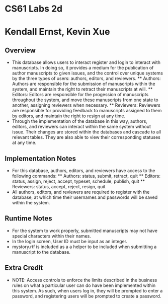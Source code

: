 # CS61 Labs 2d
# Kendall Ernst, Kevin Xue

## Overview
* This database allows users to interact register and login to interact with manuscripts. In doing so, it provides a medium for the publication of author manuscripts to given issues, and the control over unique systems by the three types of users: authors, editors, and reviewers.
** Authors: Authors are responsible for the submission of manuscripts within the system, and maintain the right to retract their manuscripts at will. 
** Editors: Editors are responsible for the progession of manuscripts throughout the system, and move these manuscripts from one state to another, assigning reviewers when necessary.
** Reviewers: Reviewers are responsible for providing feedback to manuscripts assigned to them by editors, and maintain the right to resign at any time.
* Through the implementation of the database in this way, authors, editors, and reviewers can interact within the same system without issue. Their changes are stored within the databases and cascade to all relevant tables. They are also able to view their corresponding statuses at any time.

## Implementation Notes
* For this database, authors, editors, and reviewers have access to the following commands:
** Authors: status, submit, retract, quit
** Editors: status, assign, reject, accept, typeset, schedule, publish, quit
** Reviewers: status, accept, reject, resign, quit
* All authors, editors, and reviewers are required to register with the database, at which time their usernames and passwords will be saved within the system.

## Runtime Notes
* For the system to work properly, submitted manuscripts may not have special characters within their names.
* In the login screen, User ID must be input as an integer.
* mystory.rtf is included as a a helper to be included when submitting a manuscript to the database. 

## Extra Credit
* NOTE: Access controls to enforce the limits described in the business rules on what a particular user can do have been implemented within this system. As such, when users log in, they will be prompted to enter a password, and registering users will be prompted to create a password. 


